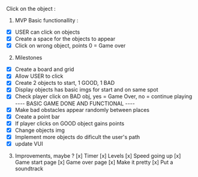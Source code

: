 
Click on the object :

1. MVP
Basic functionallity :
- [x] USER can click on objects
- [x] Create a space for the objects to appear
- [x] Click on wrong object, points 0 = Game over

2. Milestones
- [x] Create a board and grid
- [x] Allow USER to click
- [x] Create 2 objects to start, 1 GOOD, 1 BAD
- [x] Display objects has basic imgs for start and on same spot
- [x] Check player click on BAD obj, yes = Game Over, no = continue playing
---- BASIC GAME DONE AND FUNCTIONAL ----
- [x] Make bad obstacles appear randomly between places 
- [x] Create a point bar
- [x] If player clicks on GOOD object gains points
- [x] Change objects img
- [x] Implement more objects do dificult the user's path
- [x] update VUI

3. Improvements, maybe ?
[x] Timer 
[x] Levels
[x] Speed going up
[x] Game start page
[x] Game over page
[x] Make it pretty
[x] Put a soundtrack